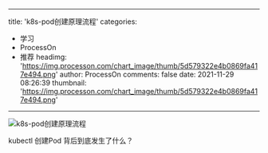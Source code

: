
---
title: 'k8s-pod创建原理流程'
categories: 
 - 学习
 - ProcessOn
 - 推荐
headimg: 'https://img.processon.com/chart_image/thumb/5d579322e4b0869fa417e494.png'
author: ProcessOn
comments: false
date: 2021-11-29 08:26:39
thumbnail: 'https://img.processon.com/chart_image/thumb/5d579322e4b0869fa417e494.png'
---

<div>   
<img class="thumb" alt="k8s-pod创建原理流程" src="https://img.processon.com/chart_image/thumb/5d579322e4b0869fa417e494.png" referrerpolicy="no-referrer">
<p>kubectl 创建Pod 背后到底发生了什么？</p>  
</div>
            